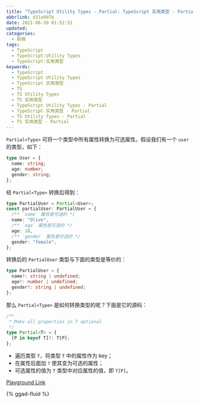 ```yaml
---
title: "TypeScript Utility Types - Partial: TypeScript 实用类型 - Partial"
abbrlink: d31a997b
date: 2021-06-20 01:52:51
updated:
categories:
  - 前端
tags:
  - TypeScript
  - TypeScript:Utility Types
  - TypeScript:实用类型
keywords:
  - TypeScript
  - TypeScript Utility Types
  - TypeScript 实用类型
  - TS
  - TS Utility Types
  - TS 实用类型
  - TypeScript Utility Types - Partial
  - TypeScript 实用类型 - Partial
  - TS Utility Types - Partial
  - TS 实用类型 - Partial
---
```


`Partial<Type>` 可将一个类型中所有属性转换为可选属性。假设我们有一个 `user` 的类型，如下：

```typescript
type User = {
  name: string;
  age: number;
  gender: string;
};
```

经 `Partial<Type>` 转换后得到：

<!-- more -->

```typescript
type PartialUser = Partial<User>;
const partialUser: PartialUser = {
  /** `name` 属性是可选的 */
  name: "Olive",
  /** `age` 属性是可选的 */
  age: 18,
  /** `gender` 属性是可选的 */
  gender: "female",
};
```

转换后的 `PartialUser` 类型与下面的类型是等价的：

```typescript
type PartialUser = {
  name?: string | undefined;
  age?: number | undefined;
  gender?: string | undefined;
};
```

那么 `Partial<Type>` 是如何转换类型的呢？下面是它的源码：

```typescript
/**
 * Make all properties in T optional
 */
type Partial<T> = {
  [P in keyof T]?: T[P];
};
```

- 遍历类型 `T`，将类型 `T` 中的属性作为 key；
- 在属性后面加 `?` 使其变为可选的属性；
- 可选属性的值为 `T` 类型中对应属性的值，即 `T[P]`。

[Playground Link](https://www.typescriptlang.org/zh/play?#code/C4TwDgpgBAqgzhATlAvFA3gKCjqA7AQwFsIAuKOYRASzwHMBubXAus-AVyICMkncobPABMk5SjXpMAvpkyhIUAAoFEwagQA28JKmWr1WgDw7EAPiaYAxgHs8lKGAMbtCRORVqXpvVgEB6ACpAqAADQhJQqEA9HUByA0B6M0B75UBIBMAQtyhA-2YcCPYAcgB5TWoANwg8gBpsqCCQ0NYIKLiktIysgQbyAEYADiqA4LChUUQmhJT0zOrhsSg8gDMIIi1yqukgA)

{% ggad-fluid %}

